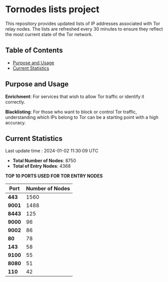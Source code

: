 # Tornodes lists project

This repository provides updated lists of IP addresses associated with Tor relay nodes. The lists are refreshed every 30 minutes to ensure they reflect the most current state of the Tor network.

## Table of Contents

- [Purpose and Usage](#purpose-and-usage)
- [Current Statistics](#current-statistics)


## Purpose and Usage

**Enrichment**: For services that wish to allow Tor traffic or identify it correctly.

**Blacklisting**: For those who want to block or control Tor traffic, understanding which IPs belong to Tor can be a starting point with a high accuracy.

## Current Statistics

Last update time : 2024-01-02 11:30:09 UTC

- **Total Number of Nodes**: 8750
- **Total of Entry Nodes**: 4368

**TOP 10 PORTS USED FOR TOR ENTRY NODES**

| **Port** | **Number of Nodes** |
|------|-----------------|
| **443**   | 1560  |
| **9001**   | 1488  |
| **8443**   | 125  |
| **9000**   | 96  |
| **9002**   | 86  |
| **80**   | 78  |
| **143**   | 58  |
| **9100**   | 55  |
| **8080**   | 51  |
| **110**   | 42  |

